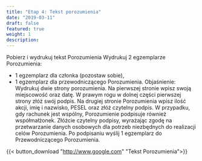 ```yaml
---
title: "Etap 4: Tekst porozumienia"
date: "2019-03-11"
draft: false
featured: true
weight: 1
description:
---
```


Pobierz i wydrukuj tekst Porozumienia
Wydrukuj 2 egzemplarze Porozumienia:
- 1 egzemplarz dla członka (pozostaw sobie),
- 1 egzemplarz dla przewodniczącego Porozumienia.
Objaśnienie:
Wydrukuj dwie strony porozumienia. Na pierwszej stronie wpisz swoją miejscowość oraz datę. W prawym rogu w dolnej części pierwszej strony złóż swój podpis. Na drugiej stronie Porozumienia wpisz ilość akcji, imię i nazwisko, PESEL oraz złóż czytelny podpis. W przypadku, gdy rachunek jest wspólny, Porozumienie podpisuje również współmałżonek. Złóżcie czytelny podpisy, wyrażając zgodę na przetwarzanie danych osobowych dla potrzeb niezbędnych do realizacji celów Porozumienia. Po podpisaniu wyślij 1 egzemplarz do Przewodniczącego Porozumienia.

{{< button_download "http://www.google.com" "Tekst Porozumienia">}}
